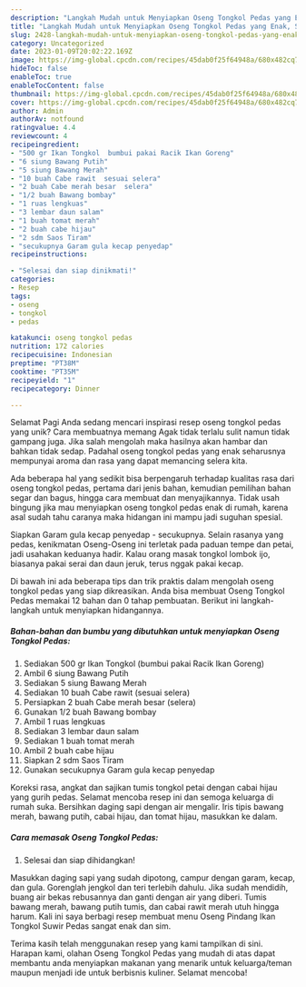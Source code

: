 ```yaml
---
description: "Langkah Mudah untuk Menyiapkan Oseng Tongkol Pedas yang Enak, Sempurna"
title: "Langkah Mudah untuk Menyiapkan Oseng Tongkol Pedas yang Enak, Sempurna"
slug: 2428-langkah-mudah-untuk-menyiapkan-oseng-tongkol-pedas-yang-enak-sempurna
category: Uncategorized
date: 2023-01-09T20:02:22.169Z
image: https://img-global.cpcdn.com/recipes/45dab0f25f64948a/680x482cq70/oseng-tongkol-pedas-foto-resep-utama.jpg
hideToc: false
enableToc: true
enableTocContent: false
thumbnail: https://img-global.cpcdn.com/recipes/45dab0f25f64948a/680x482cq70/oseng-tongkol-pedas-foto-resep-utama.jpg
cover: https://img-global.cpcdn.com/recipes/45dab0f25f64948a/680x482cq70/oseng-tongkol-pedas-foto-resep-utama.jpg
author: Admin
authorAv: notfound
ratingvalue: 4.4
reviewcount: 4
recipeingredient:
- "500 gr Ikan Tongkol  bumbui pakai Racik Ikan Goreng"
- "6 siung Bawang Putih"
- "5 siung Bawang Merah"
- "10 buah Cabe rawit  sesuai selera"
- "2 buah Cabe merah besar  selera"
- "1/2 buah Bawang bombay"
- "1 ruas lengkuas"
- "3 lembar daun salam"
- "1 buah tomat merah"
- "2 buah cabe hijau"
- "2 sdm Saos Tiram"
- "secukupnya Garam gula kecap penyedap"
recipeinstructions:

- "Selesai dan siap dinikmati!"
categories:
- Resep
tags:
- oseng
- tongkol
- pedas

katakunci: oseng tongkol pedas 
nutrition: 172 calories
recipecuisine: Indonesian
preptime: "PT38M"
cooktime: "PT35M"
recipeyield: "1"
recipecategory: Dinner

---
```



Selamat Pagi Anda sedang mencari inspirasi resep oseng tongkol pedas yang unik? Cara membuatnya memang Agak tidak terlalu sulit namun tidak gampang juga. Jika salah mengolah maka hasilnya akan hambar dan bahkan tidak sedap. Padahal oseng tongkol pedas yang enak seharusnya mempunyai aroma dan rasa yang dapat memancing selera kita.


Ada beberapa hal yang sedikit bisa berpengaruh terhadap kualitas rasa dari oseng tongkol pedas, pertama dari jenis bahan, kemudian pemilihan bahan segar dan bagus, hingga cara membuat dan menyajikannya. Tidak usah bingung jika mau menyiapkan oseng tongkol pedas enak di rumah, karena asal sudah tahu caranya maka hidangan ini mampu jadi suguhan spesial.

Siapkan Garam gula kecap penyedap - secukupnya. Selain rasanya yang pedas, kenikmatan Oseng-Oseng ini terletak pada paduan tempe dan petai, jadi usahakan keduanya hadir. Kalau orang masak tongkol lombok ijo, biasanya pakai serai dan daun jeruk, terus nggak pakai kecap.


Di bawah ini ada beberapa tips dan trik praktis dalam mengolah oseng tongkol pedas yang siap dikreasikan. Anda bisa membuat Oseng Tongkol Pedas memakai 12 bahan dan 0 tahap pembuatan. Berikut ini langkah-langkah untuk menyiapkan hidangannya.

<!--inarticleads1-->

##### Bahan-bahan dan bumbu yang dibutuhkan untuk menyiapkan Oseng Tongkol Pedas:

1. Sediakan 500 gr Ikan Tongkol  (bumbui pakai Racik Ikan Goreng)
1. Ambil 6 siung Bawang Putih
1. Sediakan 5 siung Bawang Merah
1. Sediakan 10 buah Cabe rawit  (sesuai selera)
1. Persiapkan 2 buah Cabe merah besar  (selera)
1. Gunakan 1/2 buah Bawang bombay
1. Ambil 1 ruas lengkuas
1. Sediakan 3 lembar daun salam
1. Sediakan 1 buah tomat merah
1. Ambil 2 buah cabe hijau
1. Siapkan 2 sdm Saos Tiram
1. Gunakan secukupnya Garam gula kecap penyedap


Koreksi rasa, angkat dan sajikan tumis tongkol petai dengan cabai hijau yang gurih pedas. Selamat mencoba resep ini dan semoga keluarga di rumah suka. Bersihkan daging sapi dengan air mengalir. Iris tipis bawang merah, bawang putih, cabai hijau, dan tomat hijau, masukkan ke dalam. 

<!--inarticleads2-->

##### Cara memasak Oseng Tongkol Pedas:


1. Selesai dan siap dihidangkan!

Masukkan daging sapi yang sudah dipotong, campur dengan garam, kecap, dan gula. Gorenglah jengkol dan teri terlebih dahulu. Jika sudah mendidih, buang air bekas rebusannya dan ganti dengan air yang diberi. Tumis bawang merah, bawang putih tumis, dan cabai rawit merah utuh hingga harum. Kali ini saya berbagi resep membuat menu Oseng Pindang Ikan Tongkol Suwir Pedas sangat enak dan sim. 

Terima kasih telah menggunakan resep yang kami tampilkan di sini. Harapan kami, olahan Oseng Tongkol Pedas yang mudah di atas dapat membantu anda menyiapkan makanan yang menarik untuk keluarga/teman maupun menjadi ide untuk berbisnis kuliner. Selamat mencoba!
